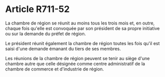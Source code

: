 # Article R711-52

La chambre de région se réunit au moins tous les trois mois et, en outre, chaque fois qu'elle est convoquée par son président de sa propre initiative ou sur la demande du préfet de région.

Le président réunit également la chambre de région toutes les fois qu'il est saisi d'une demande émanant du tiers de ses membres.

Les réunions de la chambre de région peuvent se tenir au siège d'une chambre autre que celle désignée comme centre administratif de la chambre de commerce et d'industrie de région.
